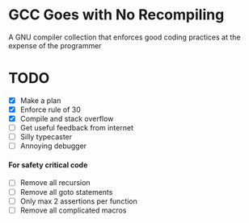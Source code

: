 # GCC Goes with No Recompiling
A GNU compiler collection that enforces good coding practices at the expense of 
the programmer

# TODO  
 - [X] Make a plan  
 - [X] Enforce rule of 30  
 - [X] Compile and stack overflow  
 - [ ] Get useful feedback from internet  
 - [ ] Silly typecaster  
 - [ ] Annoying debugger  
  
#### For safety critical code
- [ ] Remove all recursion
- [ ] Remove all goto statements
- [ ] Only max 2 assertions per function
- [ ] Remove all complicated macros
